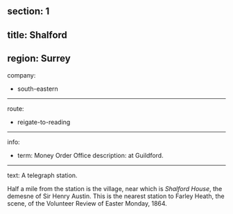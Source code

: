 section: 1
----
title: Shalford
----
region: Surrey
----
company:
- south-eastern
----
route:
- reigate-to-reading
----
info:
- term: Money Order Office
  description: at Guildford.
----
text: A telegraph station.

Half a mile from the station is the village, near which is *Shalford House*, the demesne of Sir Henry Austin. This is the nearest station to Farley Heath, the scene, of the Volunteer Review of Easter Monday, 1864.
